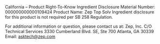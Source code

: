  
 
 
California – Product Right-To-Know Ingredient Disclosure 
Material Number: 000000000000109424 
Product Name: Zep Top Solv 
Ingredient disclosure for this product is not required per SB 258 Regulation. 
 
For additional information or question, please contact us at: 
Zep, Inc. 
C/O Technical Services 
3330 Cumberland Blvd. SE, Ste 700 
Atlanta, GA 30339 
Email: asktech@zep.com 
 
 
 
 
